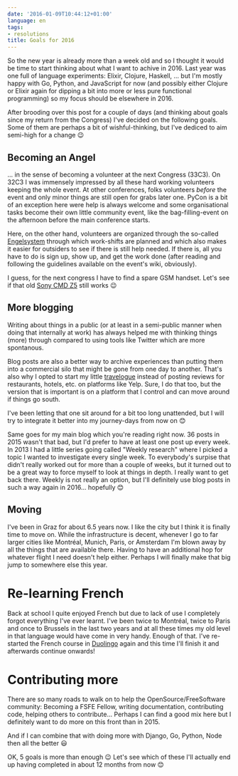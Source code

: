 ```yaml
---
date: '2016-01-09T10:44:12+01:00'
language: en
tags:
- resolutions
title: Goals for 2016
---
```


So the new year is already more than a week old and so I thought it would be
time to start thinking about what I want to achive in 2016. Last year was one
full of language experiments: Elixir, Clojure, Haskell, ... but I'm mostly happy
with Go, Python, and JavaScript for now (and possibly either Clojure or Elixir
again for dipping a bit into more or less pure functional programming) so my
focus should be elsewhere in 2016.

After brooding over this post for a couple of days (and thinking about goals
since my return from the Congress) I've decided on the following goals. Some of
them are perhaps a bit of wishful-thinking, but I've dediced to aim semi-high
for a change 😉


## Becoming an Angel

... in the sense of becoming a volunteer at the next Congress (33C3). On 32C3 I
was immensely impressed by all these hard working volunteers keeping the whole
event. At other conferences, folks volunteers *before* the event and only minor
things are still open for grabs later one. PyCon is a bit of an exception here
were help is always welcome and some organisational tasks become their own
little community event, like the bag-filling-event on the afternoon before the
main conference starts.

Here, on the other hand, volunteers are organized through the so-called
[Engelsystem][es] through which work-shifts are planned and which also makes it
easier for outsiders to see if there is still help needed. If there is, all you
have to do is sign up, show up, and get the work done (after reading and
following the guidelines available on the event's wiki, obviously).

I guess, for the next congress I have to find a spare GSM handset. Let's see if
that old [Sony CMD Z5][z5] still works 😉


## More blogging

Writing about things in a public (or at least in a semi-public manner when doing
that internally at work) has always helped me with thinking things (more)
through compared to using tools like Twitter which are more spontanous.

Blog posts are also a better way to archive experiences than putting them into a
commercial silo that might be gone from one day to another. That's also why I
opted to start my little [travelogue][] instead of posting reviews for
restaurants, hotels, etc. on platforms like Yelp. Sure, I do that too, but the
version that is important is on a platform that I control and can move around if
things go south.

I've been letting that one sit around for a bit too long unattended, but I will
try to integrate it better into my journey-days from now on 😊

Same goes for my main blog which you're reading right now. 36 posts in 2015
wasn't that bad, but I'd prefer to have at least one post up every
week. In 2013 I had a little series going called "Weekly research" where I
picked a topic I wanted to investigate every single week. To everybody's surpise
that didn't really worked out for more than a couple of weeks, but it turned out
to be a great way to force myself to look at things in depth. I really want to
get back there. Weekly is not really an option, but I'll definitely use blog
posts in such a way again in 2016... hopefully 😊


## Moving

I've been in Graz for about 6.5 years now. I like the city but I think it is
finally time to move on. While the infrastructure is decent, whenever I go to
far larger cities like Montréal, Munich, Paris, or Amsterdam I'm blown away by
all the things that are available there. Having to have an additional hop for
whatever flight I need doesn't help either. Perhaps I will finally make that big
jump to somewhere else this year.


# Re-learning French

Back at school I quite enjoyed French but due to lack of use I completely forgot
everything I've ever learnt. I've been twice to Montréal, twice to Paris and
once to Brussels in the last two years and at all these times my old level in
that language would have come in very handy. Enough of that. I've re-started the
French course in [Duolingo][dl] again and this time I'll finish it and
afterwards continue onwards!


# Contributing more

There are so many roads to walk on to help the OpenSource/FreeSoftware
community: Becoming a FSFE Fellow, writing documentation, contributing code,
helping others to contribute... Perhaps I can find a good mix here but I
definitely want to do more on this front than in 2015.

And if I can combine that with doing more with Django, Go, Python, Node then all
the better 😃

OK, 5 goals is more than enough 😉 Let's see which of these I'll actually end up
having completed in about 12 months from now 😊

[es]: https://www.engelsystem.de/
[z5]: http://www.gsmarena.com/sony_cmd_z5-133.php
[travelogue]: http://travelogue.h10n.me
[dl]: https://www.duolingo.com/
